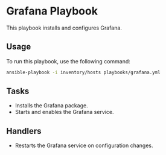 # Grafana Playbook

This playbook installs and configures Grafana.

## Usage

To run this playbook, use the following command:

```bash
ansible-playbook -i inventory/hosts playbooks/grafana.yml
```

## Tasks

- Installs the Grafana package.
- Starts and enables the Grafana service.

## Handlers

- Restarts the Grafana service on configuration changes.
